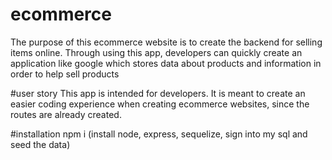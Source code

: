 # ecommerce

The purpose of this ecommerce website is to create the backend for selling items online. Through using this app, developers can quickly create an application like google which stores data about products and information in order to help sell products

#user story
This app is intended for developers. It is meant to create an easier coding experience when creating ecommerce websites, since the routes are already created. 

#installation
npm i 
(install node, express, sequelize, sign into my sql and seed the data)